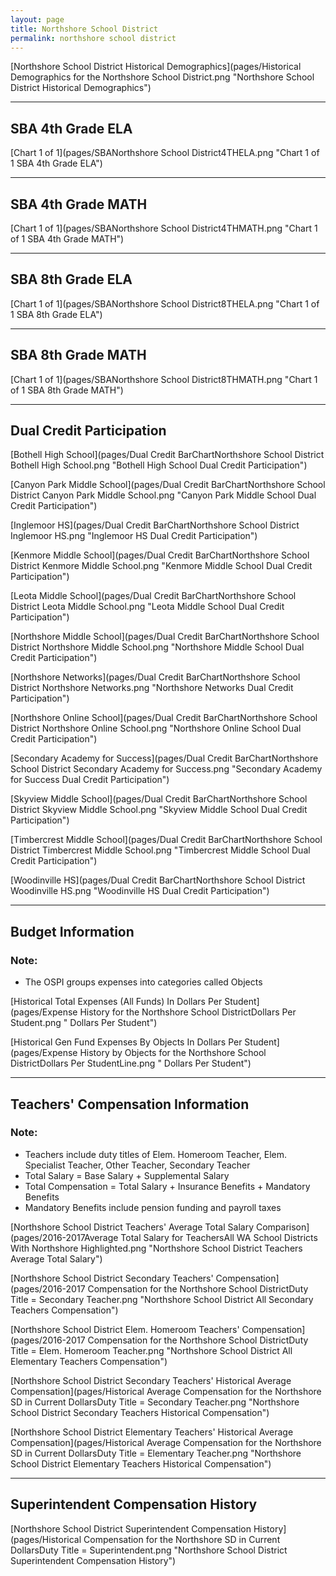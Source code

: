 ```yaml
---
layout: page
title: Northshore School District
permalink: northshore school district
---
```



[Northshore School District Historical Demographics](pages/Historical Demographics for the Northshore School District.png "Northshore School District Historical Demographics")

___

## SBA 4th Grade ELA

[Chart 1 of 1](pages/SBANorthshore School District4THELA.png "Chart 1 of 1 SBA 4th Grade ELA")


___

## SBA 4th Grade MATH

[Chart 1 of 1](pages/SBANorthshore School District4THMATH.png "Chart 1 of 1 SBA 4th Grade MATH")


___

## SBA 8th Grade ELA

[Chart 1 of 1](pages/SBANorthshore School District8THELA.png "Chart 1 of 1 SBA 8th Grade ELA")


___

## SBA 8th Grade MATH

[Chart 1 of 1](pages/SBANorthshore School District8THMATH.png "Chart 1 of 1 SBA 8th Grade MATH")


___

## Dual Credit Participation

[Bothell High School](pages/Dual Credit BarChartNorthshore School District Bothell High School.png "Bothell High School Dual Credit Participation")

[Canyon Park Middle School](pages/Dual Credit BarChartNorthshore School District Canyon Park Middle School.png "Canyon Park Middle School Dual Credit Participation")

[Inglemoor HS](pages/Dual Credit BarChartNorthshore School District Inglemoor HS.png "Inglemoor HS Dual Credit Participation")

[Kenmore Middle School](pages/Dual Credit BarChartNorthshore School District Kenmore Middle School.png "Kenmore Middle School Dual Credit Participation")

[Leota Middle School](pages/Dual Credit BarChartNorthshore School District Leota Middle School.png "Leota Middle School Dual Credit Participation")

[Northshore Middle School](pages/Dual Credit BarChartNorthshore School District Northshore Middle School.png "Northshore Middle School Dual Credit Participation")

[Northshore Networks](pages/Dual Credit BarChartNorthshore School District Northshore Networks.png "Northshore Networks Dual Credit Participation")

[Northshore Online School](pages/Dual Credit BarChartNorthshore School District Northshore Online School.png "Northshore Online School Dual Credit Participation")

[Secondary Academy for Success](pages/Dual Credit BarChartNorthshore School District Secondary Academy for Success.png "Secondary Academy for Success Dual Credit Participation")

[Skyview Middle School](pages/Dual Credit BarChartNorthshore School District Skyview Middle School.png "Skyview Middle School Dual Credit Participation")

[Timbercrest Middle School](pages/Dual Credit BarChartNorthshore School District Timbercrest Middle School.png "Timbercrest Middle School Dual Credit Participation")

[Woodinville HS](pages/Dual Credit BarChartNorthshore School District Woodinville HS.png "Woodinville HS Dual Credit Participation")


___

## Budget Information
### Note:
- The OSPI groups expenses into categories called Objects

[Historical Total Expenses (All Funds) In Dollars Per Student](pages/Expense History for the Northshore School DistrictDollars Per Student.png " Dollars Per Student")

[Historical Gen Fund Expenses By Objects In Dollars Per Student](pages/Expense History by Objects for the Northshore School DistrictDollars Per StudentLine.png " Dollars Per Student")


___

## Teachers' Compensation Information
### Note:
- Teachers include duty titles of Elem. Homeroom Teacher, Elem. Specialist Teacher, Other Teacher, Secondary Teacher
- Total Salary = Base Salary + Supplemental Salary
- Total Compensation = Total Salary + Insurance Benefits + Mandatory Benefits
- Mandatory Benefits include pension funding and payroll taxes

[Northshore School District Teachers' Average Total Salary Comparison](pages/2016-2017Average Total Salary for TeachersAll WA School Districts With Northshore Highlighted.png "Northshore School District Teachers Average Total Salary")

[Northshore School District Secondary Teachers' Compensation](pages/2016-2017 Compensation for the Northshore School DistrictDuty Title = Secondary Teacher.png "Northshore School District All Secondary Teachers Compensation")

[Northshore School District Elem. Homeroom Teachers' Compensation](pages/2016-2017 Compensation for the Northshore School DistrictDuty Title = Elem. Homeroom Teacher.png "Northshore School District All Elementary Teachers Compensation")

[Northshore School District Secondary Teachers' Historical Average Compensation](pages/Historical Average Compensation for the Northshore SD in Current DollarsDuty Title = Secondary Teacher.png "Northshore School District Secondary Teachers Historical Compensation")

[Northshore School District Elementary Teachers' Historical Average Compensation](pages/Historical Average Compensation for the Northshore SD in Current DollarsDuty Title = Elementary Teacher.png "Northshore School District Elementary Teachers Historical Compensation")


___

## Superintendent Compensation History

[Northshore School District Superintendent Compensation History](pages/Historical Compensation for the Northshore SD in Current DollarsDuty Title = Superintendent.png "Northshore School District Superintendent Compensation History")

